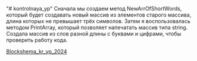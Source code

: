 "# kontrolnaya_yp" 
Сначала мы создаем метод NewArrOfShortWords, который будет создавать новый массив из элементов старого массива, длина которых не превышает трёх символов. Затем я воспользовалась методом PrintArray, который позволяет напечатать массив типа string.
Создала массив из слов разной длины с буквами и цифрами, чтобы проверить работу кода.

[Blockshema_kr_yp_2024](https://github.com/user-attachments/assets/da91785f-5ad4-4721-bc69-ce248ca33ade)
